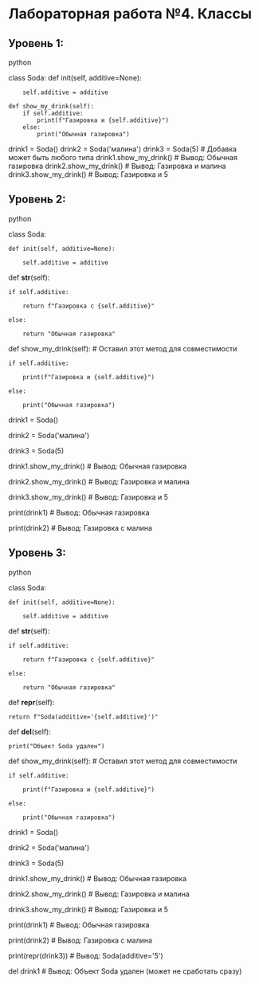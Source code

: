# Лабораторная работа №4. Классы

## Уровень 1:

python

class Soda:
    def init(self, additive=None):
    
        self.additive = additive
    
    def show_my_drink(self):
        if self.additive:
            print(f"Газировка и {self.additive}")
        else:
            print("Обычная газировка")
drink1 = Soda()
drink2 = Soda('малина')
drink3 = Soda(5)  # Добавка может быть любого типа
drink1.show_my_drink()  # Вывод: Обычная газировка
drink2.show_my_drink()  # Вывод: Газировка и малина
drink3.show_my_drink()  # Вывод: Газировка и 5

## Уровень 2:

python

class Soda:

    def init(self, additive=None):
    
        self.additive = additive


def __str__(self):

    if self.additive:
    
        return f"Газировка с {self.additive}"
        
    else:
    
        return "Обычная газировка"

def show_my_drink(self):  # Оставил этот метод для совместимости

    if self.additive:
    
        print(f"Газировка и {self.additive}")
        
    else:
    
        print("Обычная газировка")

drink1 = Soda()

drink2 = Soda('малина')

drink3 = Soda(5)

drink1.show_my_drink() # Вывод: Обычная газировка

drink2.show_my_drink() # Вывод: Газировка и малина

drink3.show_my_drink() # Вывод: Газировка и 5

print(drink1)  # Вывод: Обычная газировка

print(drink2)  # Вывод: Газировка с малина

## Уровень 3:

python

class Soda:

    def init(self, additive=None):
    
        self.additive = additive


def __str__(self):

    if self.additive:
    
        return f"Газировка с {self.additive}"
        
    else:
    
        return "Обычная газировка"

def __repr__(self):

    return f"Soda(additive='{self.additive}')"

def __del__(self):

    print("Объект Soda удален")

def show_my_drink(self): # Оставил этот метод для совместимости

    if self.additive:
    
        print(f"Газировка и {self.additive}")
        
    else:
    
        print("Обычная газировка")

drink1 = Soda()

drink2 = Soda('малина')

drink3 = Soda(5)

drink1.show_my_drink() # Вывод: Обычная газировка

drink2.show_my_drink() # Вывод: Газировка и малина

drink3.show_my_drink() # Вывод: Газировка и 5

print(drink1)  # Вывод: Обычная газировка

print(drink2)  # Вывод: Газировка с малина

print(repr(drink3)) # Вывод: Soda(additive='5')

del drink1         # Вывод: Объект Soda удален (может не сработать сразу)
